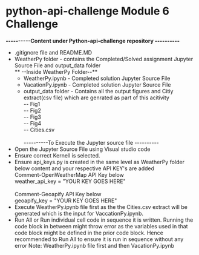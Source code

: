 # python-api-challenge Module 6 Challenge
**----------Content under Python-api-challenge repository ----------**
* .gitignore file and README.MD
* WeatherPy folder - contains the Completed/Solved assignment Jupyter Source File and output_data folder<br>
    ** --Inside WeatherPy Folder--**
    * WeatherPy.ipynb - Completed solution Jupyter Source File
    * VacationPy.ipynb - Completed solution Jupyter Source File
    * output_data folder - Contains all the output figures and Citiy extract(csv file) which are genrated as part of this acitivity<br>
        -- Fig1 <br>
        -- Fig2 <br>
        -- Fig3 <br>
        -- Fig4 <br>
        -- Cities.csv <br>        
----------To Execute the Jupyter source file ----------
* Open the Jupyter Source File using Visual studio code
* Ensure correct Kernell is selected.
* Ensure api_keys.py is created in the same level as WeatherPy folder below content and your respective API KEY's are added <br>
   Comment-OpenWeatherMap API Key below<br>
   weather_api_key = "YOUR KEY GOES HERE"<br>
   <br>
   Comment-Geoapify API Key below<br>
   geoapify_key = "YOUR KEY GOES HERE"<br>
* Execute WeatherPy.ipynb file first as the the Cities.csv extract will be generated which is the input for VaccationPy.ipynb.
* Run All or Run individual cell code in sequence it is written. Running the code block in between might throw error as the variables used in that code block might be defined in the prior code block. Hence recommended to Run All to ensure it is run in sequence without any error
  Note: WeatherPy.ipynb file first and then VacationPy.ipynb

